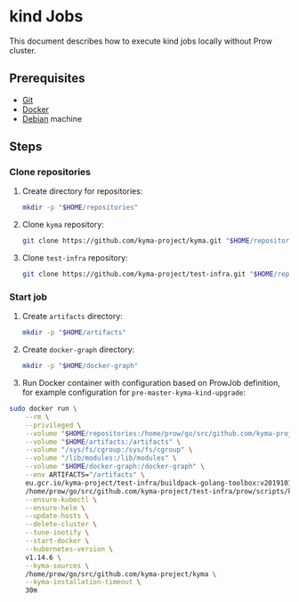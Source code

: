 # kind Jobs

This document describes how to execute kind jobs locally without Prow cluster.

## Prerequisites

- [Git](https://git-scm.com/)
- [Docker](https://www.docker.com/)
- [Debian](https://www.debian.org/) machine

## Steps

### Clone repositories

1. Create directory for repositories:
   
   ```bash
   mkdir -p "$HOME/repositories"
   ```

2. Clone `kyma` repository:

   ```bash
   git clone https://github.com/kyma-project/kyma.git "$HOME/repositories/kyma"
   ```

3. Clone `test-infra` repository:

   ```bash
   git clone https://github.com/kyma-project/test-infra.git "$HOME/repositories/test-infra"
   ```

### Start job

1. Create `artifacts` directory:

   ```bash
   mkdir -p "$HOME/artifacts"
   ```

2. Create `docker-graph` directory:

   ```bash
   mkdir -p "$HOME/docker-graph"
   ```

3. Run Docker container with configuration based on ProwJob definition, for example configuration for `pre-master-kyma-kind-upgrade`:

```bash
sudo docker run \
    --rm \
    --privileged \
    --volume "$HOME/repositories:/home/prow/go/src/github.com/kyma-project" \
    --volume "$HOME/artifacts:/artifacts" \
    --volume "/sys/fs/cgroup:/sys/fs/cgroup" \
    --volume "/lib/modules:/lib/modules" \
    --volume "$HOME/docker-graph:/docker-graph" \
    --env ARTIFACTS="/artifacts" \
    eu.gcr.io/kyma-project/test-infra/buildpack-golang-toolbox:v20191011-51ed45a \
    /home/prow/go/src/github.com/kyma-project/test-infra/prow/scripts/kind-upgrade-kyma.sh \
    --ensure-kubectl \
    --ensure-helm \
    --update-hosts \
    --delete-cluster \
    --tune-inotify \
    --start-docker \
    --kubernetes-version \
    v1.14.6 \
    --kyma-sources \
    /home/prow/go/src/github.com/kyma-project/kyma \
    --kyma-installation-timeout \
    30m
```